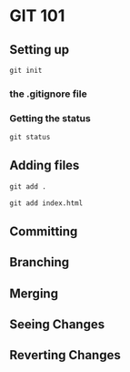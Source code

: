 # GIT 101

## Setting up

```cmd
git init
```

### the .gitignore file

### Getting the status

```cmd
git status
```

## Adding files

```cmd
git add .
```

```cmd
git add index.html
```

## Committing

## Branching

## Merging

## Seeing Changes

## Reverting Changes
